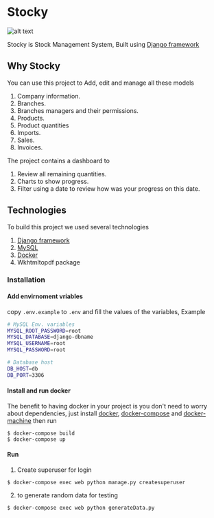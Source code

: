 # Stocky
![alt text](https://preview.ibb.co/eaaXOe/Screenshot_from_2018_09_30_02_34_28.png "Dashboard")

Stocky is Stock Management System, Built using [Django framework](https://www.djangoproject.com/)

## Why Stocky

You can use this project to Add, edit and manage all these models
1. Company information.
2. Branches.
3. Branches managers and their permissions.
4. Products.
5. Product quantities
6. Imports.
7. Sales.
8. Invoices.

The project contains a dashboard to 
1. Review all remaining quantities.
2. Charts to show progress.
3. Filter using a date to review how was your progress on this date. 

## Technologies 
To build this project we used several technologies
1. [Django framework](https://www.djangoproject.com/)
2. [MySQL](https://www.mysql.com/)
3. [Docker](https://www.docker.com/)
4. Wkhtmltopdf package

### Installation
#### Add envirnoment vriables
copy `.env.example` to `.env` and fill the values of the variables, Example
```bash
# MySQL Env. variables
MYSQL_ROOT_PASSWORD=root
MYSQL_DATABASE=django-dbname
MYSQL_USERNAME=root
MYSQL_PASSWORD=root

# Database host
DB_HOST=db
DB_PORT=3306
```

#### Install and run docker
The benefit to having docker in your project is you don't need to worry about dependencies, just install [docker](https://docs.docker.com/install/), [docker-compose](https://docs.docker.com/compose/install/) and [docker-machine](https://docs.docker.com/machine/install-machine/) then run
```console
$ docker-compose build
$ docker-compose up
```

#### Run
1. Create superuser for login
```console
$ docker-compose exec web python manage.py createsuperuser
```
2. to generate random data for testing

```console
$ docker-compose exec web python generateData.py
```






